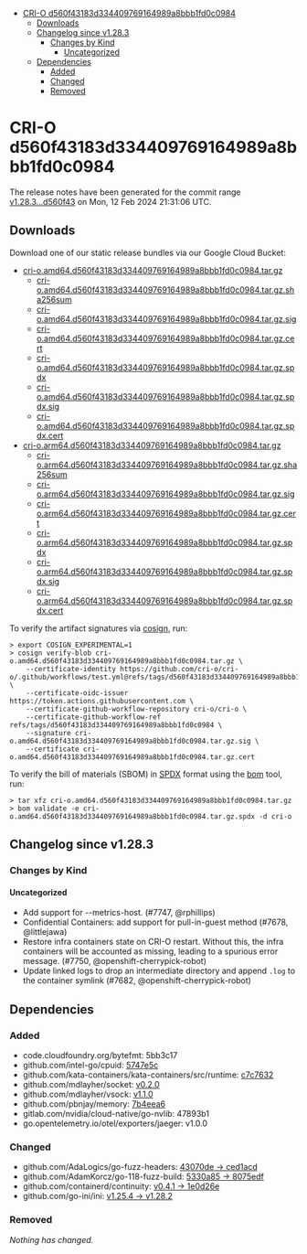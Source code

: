 - [CRI-O d560f43183d334409769164989a8bbb1fd0c0984](#cri-o-d560f43183d334409769164989a8bbb1fd0c0984)
  - [Downloads](#downloads)
  - [Changelog since v1.28.3](#changelog-since-v1283)
    - [Changes by Kind](#changes-by-kind)
      - [Uncategorized](#uncategorized)
  - [Dependencies](#dependencies)
    - [Added](#added)
    - [Changed](#changed)
    - [Removed](#removed)

# CRI-O d560f43183d334409769164989a8bbb1fd0c0984

The release notes have been generated for the commit range
[v1.28.3...d560f43](https://github.com/cri-o/cri-o/compare/v1.28.3...d560f43183d334409769164989a8bbb1fd0c0984) on Mon, 12 Feb 2024 21:31:06 UTC.

## Downloads

Download one of our static release bundles via our Google Cloud Bucket:

- [cri-o.amd64.d560f43183d334409769164989a8bbb1fd0c0984.tar.gz](https://storage.googleapis.com/cri-o/artifacts/cri-o.amd64.d560f43183d334409769164989a8bbb1fd0c0984.tar.gz)
  - [cri-o.amd64.d560f43183d334409769164989a8bbb1fd0c0984.tar.gz.sha256sum](https://storage.googleapis.com/cri-o/artifacts/cri-o.amd64.d560f43183d334409769164989a8bbb1fd0c0984.tar.gz.sha256sum)
  - [cri-o.amd64.d560f43183d334409769164989a8bbb1fd0c0984.tar.gz.sig](https://storage.googleapis.com/cri-o/artifacts/cri-o.amd64.d560f43183d334409769164989a8bbb1fd0c0984.tar.gz.sig)
  - [cri-o.amd64.d560f43183d334409769164989a8bbb1fd0c0984.tar.gz.cert](https://storage.googleapis.com/cri-o/artifacts/cri-o.amd64.d560f43183d334409769164989a8bbb1fd0c0984.tar.gz.cert)
  - [cri-o.amd64.d560f43183d334409769164989a8bbb1fd0c0984.tar.gz.spdx](https://storage.googleapis.com/cri-o/artifacts/cri-o.amd64.d560f43183d334409769164989a8bbb1fd0c0984.tar.gz.spdx)
  - [cri-o.amd64.d560f43183d334409769164989a8bbb1fd0c0984.tar.gz.spdx.sig](https://storage.googleapis.com/cri-o/artifacts/cri-o.amd64.d560f43183d334409769164989a8bbb1fd0c0984.tar.gz.spdx.sig)
  - [cri-o.amd64.d560f43183d334409769164989a8bbb1fd0c0984.tar.gz.spdx.cert](https://storage.googleapis.com/cri-o/artifacts/cri-o.amd64.d560f43183d334409769164989a8bbb1fd0c0984.tar.gz.spdx.cert)
- [cri-o.arm64.d560f43183d334409769164989a8bbb1fd0c0984.tar.gz](https://storage.googleapis.com/cri-o/artifacts/cri-o.arm64.d560f43183d334409769164989a8bbb1fd0c0984.tar.gz)
  - [cri-o.arm64.d560f43183d334409769164989a8bbb1fd0c0984.tar.gz.sha256sum](https://storage.googleapis.com/cri-o/artifacts/cri-o.arm64.d560f43183d334409769164989a8bbb1fd0c0984.tar.gz.sha256sum)
  - [cri-o.arm64.d560f43183d334409769164989a8bbb1fd0c0984.tar.gz.sig](https://storage.googleapis.com/cri-o/artifacts/cri-o.arm64.d560f43183d334409769164989a8bbb1fd0c0984.tar.gz.sig)
  - [cri-o.arm64.d560f43183d334409769164989a8bbb1fd0c0984.tar.gz.cert](https://storage.googleapis.com/cri-o/artifacts/cri-o.arm64.d560f43183d334409769164989a8bbb1fd0c0984.tar.gz.cert)
  - [cri-o.arm64.d560f43183d334409769164989a8bbb1fd0c0984.tar.gz.spdx](https://storage.googleapis.com/cri-o/artifacts/cri-o.arm64.d560f43183d334409769164989a8bbb1fd0c0984.tar.gz.spdx)
  - [cri-o.arm64.d560f43183d334409769164989a8bbb1fd0c0984.tar.gz.spdx.sig](https://storage.googleapis.com/cri-o/artifacts/cri-o.arm64.d560f43183d334409769164989a8bbb1fd0c0984.tar.gz.spdx.sig)
  - [cri-o.arm64.d560f43183d334409769164989a8bbb1fd0c0984.tar.gz.spdx.cert](https://storage.googleapis.com/cri-o/artifacts/cri-o.arm64.d560f43183d334409769164989a8bbb1fd0c0984.tar.gz.spdx.cert)

To verify the artifact signatures via [cosign](https://github.com/sigstore/cosign), run:

```console
> export COSIGN_EXPERIMENTAL=1
> cosign verify-blob cri-o.amd64.d560f43183d334409769164989a8bbb1fd0c0984.tar.gz \
    --certificate-identity https://github.com/cri-o/cri-o/.github/workflows/test.yml@refs/tags/d560f43183d334409769164989a8bbb1fd0c0984 \
    --certificate-oidc-issuer https://token.actions.githubusercontent.com \
    --certificate-github-workflow-repository cri-o/cri-o \
    --certificate-github-workflow-ref refs/tags/d560f43183d334409769164989a8bbb1fd0c0984 \
    --signature cri-o.amd64.d560f43183d334409769164989a8bbb1fd0c0984.tar.gz.sig \
    --certificate cri-o.amd64.d560f43183d334409769164989a8bbb1fd0c0984.tar.gz.cert
```

To verify the bill of materials (SBOM) in [SPDX](https://spdx.org) format using the [bom](https://sigs.k8s.io/bom) tool, run:

```console
> tar xfz cri-o.amd64.d560f43183d334409769164989a8bbb1fd0c0984.tar.gz
> bom validate -e cri-o.amd64.d560f43183d334409769164989a8bbb1fd0c0984.tar.gz.spdx -d cri-o
```

## Changelog since v1.28.3

### Changes by Kind

#### Uncategorized
 - Add support for --metrics-host. (#7747, @rphillips)
 - Confidential Containers: add support for pull-in-guest method (#7678, @littlejawa)
 - Restore infra containers state on CRI-O restart. Without this, the infra containers will be accounted as missing, leading to a spurious error message. (#7750, @openshift-cherrypick-robot)
 - Update linked logs to drop an intermediate directory and append `.log` to the container symlink (#7682, @openshift-cherrypick-robot)

## Dependencies

### Added
- code.cloudfoundry.org/bytefmt: 5bb3c17
- github.com/intel-go/cpuid: [5747e5c](https://github.com/intel-go/cpuid/tree/5747e5c)
- github.com/kata-containers/kata-containers/src/runtime: [c7c7632](https://github.com/kata-containers/kata-containers/src/runtime/tree/c7c7632)
- github.com/mdlayher/socket: [v0.2.0](https://github.com/mdlayher/socket/tree/v0.2.0)
- github.com/mdlayher/vsock: [v1.1.0](https://github.com/mdlayher/vsock/tree/v1.1.0)
- github.com/pbnjay/memory: [7b4eea6](https://github.com/pbnjay/memory/tree/7b4eea6)
- gitlab.com/nvidia/cloud-native/go-nvlib: 47893b1
- go.opentelemetry.io/otel/exporters/jaeger: v1.0.0

### Changed
- github.com/AdaLogics/go-fuzz-headers: [43070de → ced1acd](https://github.com/AdaLogics/go-fuzz-headers/compare/43070de...ced1acd)
- github.com/AdamKorcz/go-118-fuzz-build: [5330a85 → 8075edf](https://github.com/AdamKorcz/go-118-fuzz-build/compare/5330a85...8075edf)
- github.com/containerd/continuity: [v0.4.1 → 1e0d26e](https://github.com/containerd/continuity/compare/v0.4.1...1e0d26e)
- github.com/go-ini/ini: [v1.25.4 → v1.28.2](https://github.com/go-ini/ini/compare/v1.25.4...v1.28.2)

### Removed
_Nothing has changed._
